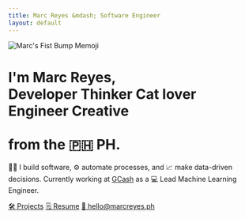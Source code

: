 ```yaml
---
title: Marc Reyes &mdash; Software Engineer
layout: default
---
```


<div tooltip="✌️ I'm Marc. Feeling cute." flow="right"><img class="profile-image big" src="{{ 'images/marc-memoji.png' | cdn }}" alt="Marc's Fist Bump Memoji"></div>

<h1>
    I'm Marc Reyes,<br>
    <span id="typed"></span>
    <div id="typed-strings">
        <span>Developer</span>
        <span>Thinker</span>
        <span>Cat lover</span>
        <span>Engineer</span>
        <span>Creative</span>
    </div><br> from the 🇵🇭 PH.

</h1>

👨‍💻 I build software, ⚙️ automate processes, and 📈 make data-driven decisions. Currently working at <a class="link-1" href="https://gcash.com" target="_blank">GCash</a> as a 💻 Lead Machine Learning Engineer.

<a class="button bold huge rounded" href="https://marcrey.es/xyz" target="_blank" ref="noopener noreferrer">🛠 Projects</a>
<a class="button bold huge rounded" href="https://marcrey.es/resume" target="_blank" ref="noopener noreferrer">🗒️ Resume</a>
<a class="button blue bold huge rounded" href="mailto:hello@marcreyes.ph?subject=Hi, Marc" target="_new" ref="noopener noreferrer">💬 hello@marcreyes.ph</a>
